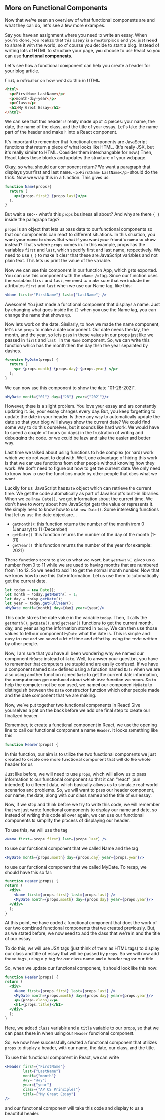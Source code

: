## More on Functional Components ##

Now that we've seen an overview of what functional components are and what they can do, let's see a few more examples.

Say you have an assignment where you need to write an essay. When you're done, you realize that this essay is a masterpiece and you just <b>need</b> to share it with the world, so of course you decide to start a blog. Instead of writing lots of HTML to structure your page, you choose to use React so you can use <strong>functional components</strong>.

Let's see how a functional component can help you create a header for your blog article.

First, a refresher on how we'd do this in HTML.
```html
<html>
  <p>FirstName LastName</p>
  <p>month-day-year</p>
  <p>Class</p>
  <h1>My Great Essay</h1>
</html>
```
We can see that this header is really made up of 4 pieces: your name, the date, the name of the class, and the title of your essay. Let's take the name part of the header and make it into a React component.

It's important to remember that functional components are JavaScript functions that return a piece of what looks like HTML. (It's really JSX, but it's really similar to HTML. Consider them interchangable for now.) Then, React takes these blocks and updates the structure of your webpage.

Okay, so what should our component return? We want a paragraph that displays your first and last name. `<p>FirstName LastName</p>` should do the trick. Now we wrap this in a function. This gives us:

```jsx
function Name(props){
  return (
    <p>{props.first} {props.last}</p>
  );
}
```
But wait a sec-- what's this `props` business all about? And why are there `{ }` inside the paragraph tags?

`props` is an object that lets us pass data to our functional components so that our components can react to different situations. In this situation, you want your name to show. But what if you want your friend's name to show instead? That's where `props` comes in. In this example, props has the variables `first` and `last`, which specify first and last name, respectively. We need to use `{ }` to make it clear that these are JavaScript variables and not plain text. This lets us print the value of the variable.

Now we can use this component in our function App, which gets exported. You can use this component with the `<Name />` tag. Since our function uses the variables `first` and `last`, we need to make sure that we include the attributes `first` and `last` when we use our Name tag, like this:

```jsx
<Name first={"FirstName"} last={"LastName"} />
```

Awesome! You just made a functional component that displays a name. Just by changing what goes inside the `{}` when you use the Name tag, you can change the name that shows up.

Now lets work on the date. Similarly, to how we made the name component, let's use `props` to make a date component. Our date needs the day, the month, and the year, so lets pass in these values in our props just like we passed in `first` and `last ` in the `Name` component. So, we can write this function which has the month then the day then the year separated by dashes.

```jsx
function MyDate(props) {
  return (
    <p> {props.month}-{props.day}-{props.year} </p>
  );
}
```

We can now use this component to show the date "01-28-2021".

```jsx
<MyDate month={"01"} day={"28"} year={"2021"}/>
```

However, there is a slight problem. You love your essay and are constantly updating it. So, your essay changes every day. But, you keep forgetting to update the date in your header. Is there any way to automatically update the date so that your blog will always show the current date? We could find some way to do this ourselves, but it sounds like hard work. We would have to spend a couple of hours (or days) in the frustration of writing and debugging the code, or we could be lazy and take the easier and better way.

Last time we talked about using functions to hide complex (or hard) work which we do not want to deal with. Well, one advantage of hiding this work is that we can use functions from other people without knowing how they work. We don't need to figure out how to get the current date. We only need to know how to use the functions made by other people that does what we want.

Luckily for us, JavaScript has `Date` object which can retrieve the current time. We get the code automatically as part of JavaScript's built-in libraries. When we call `new Date(),` we get information about the current time. We don't have to worry about how JavaScript gets the value or represents it. We simply need to know how to use `new Date()`. Some interesting functions that let us use the date object are...

* `getMonth()`: this function returns the number of the month from 0 (January) to 11 (December)
* `getDate()`: this function returns the number of the day of the month (1-31)
* `getYear()`: this function returns the number of the year (for example: 2021)

These functions seem to give us what we want, but `getMonth()` gives us a number from 0 to 11 while we are used to having months that are numbered from 1 to 12. So we need to add 1 to get the normal month number. Now that we know how to use this Date information. Let us use them to automatically get the current date.

```jsx
let today = new Date();
let month = today.getMonth() + 1;
let day = today.getDate();
let year = today.getFullYear();
<MyDate month={month} day={day} year={year}/>
```

This code stores the date value in the variable `today`. Then, it calls the `getMonth()`, `getDate()`, and `getYear()` functions to get the current month, day, and year using the information stored in `today`. We can then use those values to tell our component `MyDate` what the date is. This is simple and easy to use and we saved a lot of time and effort by using the code written by other people.

Now, I am sure that you have all been wondering why we named our component `MyDate` instead of `Date`. Well, to answer your question, you have to remember that computers are stupid and are easily confused. If we have a component named `Date` defined using a function named `Date` when we are also using another function named `Date` to get the current date information, the computer can get confused about which `Date` function we mean. So to help the computer not be confused, we named our component `MyDate` to distinguish between the `Date` constructor function which other people made and the date component that we are making.

Now, we’ve put together two functional components in React! Give yourselves a pat on the back before we add one final step to create our finalized header. 

Remember, to create a functional component in React, we use the opening line to call our functional component a name `Header`. It looks something like this 
```jsx
function Header(props) {
```
In this function, our aim is to utilize the two functional components we just created to create one more functional component that will do the whole header for us. 

Just like before, we will need to use `props`, which will allow us to pass information to our functional component so that it can “react” (pun intended) to different data, which basically allows us to simulate real-world scenarios and problems. 
So, we will want to pass our header component, our name, the date, along with our class name and the title of our essay. 

Now, if we stop and think before we try to write this code, we will remember that we just wrote functional components to display our name and date, so instead of writing this code all over again, we can use our functional components to simplify the process of displaying our header. 

To use this, we will use the tag 
```jsx
<Name first={props.first} last={props.last} />
```
to use our functional component that we called Name and the tag 
```jsx
<MyDate month={props.month} day={props.day} year={props.year}/>
```
to use our functional component that we called MyDate. To recap, we should have this so far: 
```jsx
function Header(props) { 
return (
  <div>
    <Name first={props.first} last={props.last} />
    <MyDate month={props.month} day={props.day} year={props.year}/>
  </div>
  );
}
```
At this point, we have coded a functional component that does the work of our two combined functional components that we created previously. But, as we stated before, we now need to add the class that we're in and the title of our essay. 

To do this, we will use JSX tags (just think of them as HTML tags) to display our class and title of essay that will be passed by `props`. So we will now add these tags, using a p tag for our class name and a header tag for our title. 

So, when we update our functional component, it should look like this now: 
```jsx
function Header(props) { 
return (
  <div>
    <Name first={props.first} last={props.last} />
    <MyDate month={props.month} day={props.day} year={props.year}/>
    <p>{props.class}</p>
    <h1>{props.title}</h1>
  </div>
  );
}
```

Here, we added `class` variable and a `title` variable to our props, so that we can pass these in when using our `Header` functional component. 

So, we now have successfully created a functional component that utilizes `props` to display a header, with our name, the date, our class, and the title. 

To use this functional component in React, we can write 
```jsx
<Header first={"FirstName"}
        last={"LastName"}
        month={"month"} 
        day={"day"}
        year={"year"}
        class={"AP CS Principles"}
        title={"My Great Essay"}
/>
```

and our functional component will take this code and display to us a beautiful header. 
